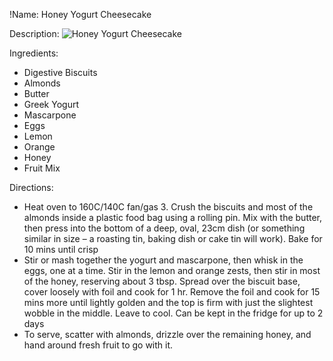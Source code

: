 !Name: Honey Yogurt Cheesecake

Description:
![Honey Yogurt Cheesecake](https://www.themealdb.com/images/media/meals/y2irzl1585563479.jpg "Honey Yogurt Cheesecake")

Ingredients:
- Digestive Biscuits
- Almonds
- Butter
- Greek Yogurt
- Mascarpone
- Eggs
- Lemon
- Orange
- Honey
- Fruit Mix

Directions:
- Heat oven to 160C/140C fan/gas 3. Crush the biscuits and most of the almonds inside a plastic food bag using a rolling pin. Mix with the butter, then press into the bottom of a deep, oval, 23cm dish (or something similar in size – a roasting tin, baking dish or cake tin will work). Bake for 10 mins until crisp
- Stir or mash together the yogurt and mascarpone, then whisk in the eggs, one at a time. Stir in the lemon and orange zests, then stir in most of the honey, reserving about 3 tbsp. Spread over the biscuit base, cover loosely with foil and cook for 1 hr. Remove the foil and cook for 15 mins more until lightly golden and the top is firm with just the slightest wobble in the middle. Leave to cool. Can be kept in the fridge for up to 2 days
- To serve, scatter with almonds, drizzle over the remaining honey, and hand around fresh fruit to go with it.
